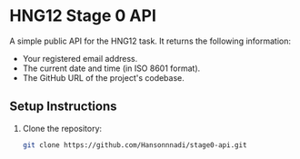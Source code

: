 # HNG12 Stage 0 API

A simple public API for the HNG12 task. It returns the following information:
- Your registered email address.
- The current date and time (in ISO 8601 format).
- The GitHub URL of the project's codebase.

## Setup Instructions

1. Clone the repository:
   ```bash
   git clone https://github.com/Hansonnnadi/stage0-api.git
